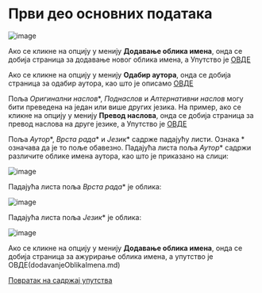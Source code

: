 # Први део основних података
 
 ![image](https://user-images.githubusercontent.com/29538544/178759275-9ae20e2e-1e1a-4d96-8db8-a88bde6fd98d.png)

Ако се кликне на опцију у менију **Додавање облика имена**, онда се добија страница за додавање новог облика имена, а Упутство је [ОВДЕ](dodavanjeOblikaImena.md)

Ако се кликне на опцију у менију **Одабир аутора**, онда се добија страница за одабир аутора, као што је описамо [ОВДЕ](../prvaStrana/autori/odabirAutora.md)

Поља *Оригинални наслов**, *Поднаслов* и *Алтернативни наслов* могу бити преведена на један или више других језика. На пример, ако се кликне на опцију у менију **Превод наслова**, онда се добија страница за превод наслова на друге језике, а Упутство је [ОВДЕ](prevodNaslova.md)

 Поља *Аутор**, *Врста рада** и *Језик** садрже падајућу листи. Ознака * означава да је то поље обавезно. Падајућа листа поља *Аутор** садржи различите облике имена аутора, као што је приказано на слици:   
 
 ![image](https://user-images.githubusercontent.com/29538544/178778125-5191e473-12e2-407f-9e19-2b3c9d3d9971.png)
 
Падајућа листа поља *Врста рада** је облика:

![image](https://user-images.githubusercontent.com/29538544/178778315-7e342b0b-5870-46b2-886a-1a397a13370b.png)
 
Падајућа листа поља *Језик** је облика:  

![image](https://user-images.githubusercontent.com/29538544/178778753-309f0661-0154-43ad-8df5-3714558616d6.png)
 
Ако се кликне на опцију у менију **Додавање облика имена**, онда се добија страница за ажурирање облика имена, а упутство је ОВДЕ(dodavanjeOblikaImena.md)

[Повратак на садржај упутства](../../uputstvoDigitalnaDisertacija.md#садржај)
